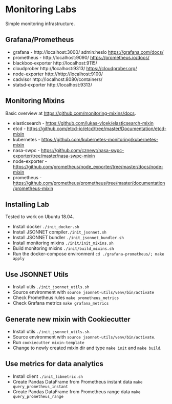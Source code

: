 
# Monitoring Labs

Simple monitoring infrastructure.

## Grafana/Prometheus

* grafana - http://localhost:3000/ admin:heslo https://grafana.com/docs/
* prometheus - http://localhost:9090/ https://prometheus.io/docs/
* blackbox-exporter http://localhost:9115/
* cloudprober http://localhost:9313/ https://cloudprober.org/
* node-exporter http://http://localhost:9100/
* cadvisor http://localhost:8080/containers/
* statsd-exporter http://localhost:9313/

## Monitoring Mixins

Basic overview at https://github.com/monitoring-mixins/docs.

* elasticsearch - https://github.com/lukas-vlcek/elasticsearch-mixin
* etcd - https://github.com/etcd-io/etcd/tree/master/Documentation/etcd-mixin
* kubernetes - https://github.com/kubernetes-monitoring/kubernetes-mixin
* nasa-swpc - https://github.com/cznewt/nasa-swpc-exporter/tree/master/nasa-swpc-mixin
* node-exporter - https://github.com/prometheus/node_exporter/tree/master/docs/node-mixin
* prometheus - https://github.com/prometheus/prometheus/tree/master/documentation/prometheus-mixin

## Installing Lab

Tested to work on Ubuntu 18.04.

* Install docker `./init_docker.sh`
* Install JSONNET compiler`./init_jsonnet.sh`
* Install JSONNET bundler `./init_jsonnet_bundler.sh`
* Install monitoring mixins `./init/init_mixins.sh`
* Build monitoring mixins `./init/build_mixins.sh`
* Run the docker-compose environment `cd ./grafana-prometheus/; make apply`

## Use JSONNET Utils

* Install utils `./init_jsonnet_utils.sh`
* Source environment with `source jsonnet-utils/venv/bin/activate`
* Check Prometheus rules `make prometheus_metrics`
* Check Grafana metrics `make grafana_metrics`

## Generate new mixin with Cookiecutter

* Install utils `./init_jsonnet_utils.sh`.
* Source environment with `source jsonnet-utils/venv/bin/activate`.
* Run `cookiecutter mixin-template`
* Change to newly created mixin dir and type `make init` and `make build`.

## Use metrics for data analytics

* Install client `./init_libmetric.sh`
* Create Pandas DataFrame from Prometheus instant data `make query_prometheus_instant`
* Create Pandas DataFrame from Prometheus range data `make query_prometheus_range`
